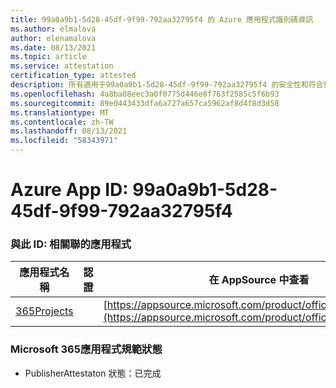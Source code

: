 ```yaml
---
title: 99a0a9b1-5d28-45df-9f99-792aa32795f4 的 Azure 應用程式識別碼資訊
ms.author: elmalova
author: elenamalova
ms.date: 08/13/2021
ms.topic: article
ms.service: attestation
certification_type: attested
description: 所有適用于99a0a9b1-5d28-45df-9f99-792aa32795f4 的安全性和符合性資訊資訊。
ms.openlocfilehash: 4a8ba08eec3a0f0775d446e8f763f2585c5f6b93
ms.sourcegitcommit: 89e0443433dfa6a727a657ca5962af8d4f8d3d58
ms.translationtype: MT
ms.contentlocale: zh-TW
ms.lasthandoff: 08/13/2021
ms.locfileid: "58343971"
---
```

# <a name="azure-app-id-99a0a9b1-5d28-45df-9f99-792aa32795f4"></a>Azure App ID: 99a0a9b1-5d28-45df-9f99-792aa32795f4


### <a name="apps-associated-with-this-id"></a>與此 ID: 相關聯的應用程式
| **應用程式名稱** | **認證** | **在 AppSource 中查看** |
|--------------|---------------|-----------------------|
| [365Projects](https://docs.microsoft.com/microsoft-365-app-certification/forward/WA200002160) |  | [https://appsource.microsoft.com/product/office/WA200002160](https://appsource.microsoft.com/product/office/WA200002160) |

### <a name="microsoft-365-app-compliance-status"></a>Microsoft 365應用程式規範狀態
- PublisherAttestaton 狀態：已完成
